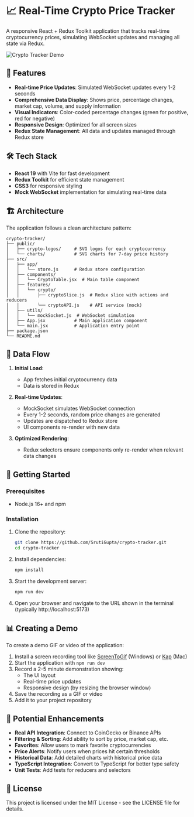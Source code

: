 # 📈 Real-Time Crypto Price Tracker

A responsive React + Redux Toolkit application that tracks real-time cryptocurrency prices, simulating WebSocket updates and managing all state via Redux.

![Crypto Tracker Demo](demo.gif)

## 🎯 Features

- **Real-time Price Updates**: Simulated WebSocket updates every 1-2 seconds
- **Comprehensive Data Display**: Shows price, percentage changes, market cap, volume, and supply information
- **Visual Indicators**: Color-coded percentage changes (green for positive, red for negative)
- **Responsive Design**: Optimized for all screen sizes
- **Redux State Management**: All data and updates managed through Redux store

## 🛠️ Tech Stack

- **React 19** with Vite for fast development
- **Redux Toolkit** for efficient state management
- **CSS3** for responsive styling
- **Mock WebSocket** implementation for simulating real-time data

## 🏗️ Architecture

The application follows a clean architecture pattern:

```
crypto-tracker/
├── public/
│   ├── crypto-logos/     # SVG logos for each cryptocurrency
│   └── charts/           # SVG charts for 7-day price history
├── src/
│   ├── app/
│   │   └── store.js      # Redux store configuration
│   ├── components/
│   │   └── CryptoTable.jsx  # Main table component
│   ├── features/
│   │   └── crypto/
│   │       ├── cryptoSlice.js  # Redux slice with actions and reducers
│   │       └── cryptoAPI.js    # API service (mock)
│   ├── utils/
│   │   └── mockSocket.js  # WebSocket simulation
│   ├── App.jsx           # Main application component
│   └── main.jsx          # Application entry point
├── package.json
└── README.md
```

## 🔄 Data Flow

1. **Initial Load**:
   - App fetches initial cryptocurrency data
   - Data is stored in Redux

2. **Real-time Updates**:
   - MockSocket simulates WebSocket connection
   - Every 1-2 seconds, random price changes are generated
   - Updates are dispatched to Redux store
   - UI components re-render with new data

3. **Optimized Rendering**:
   - Redux selectors ensure components only re-render when relevant data changes

## 🚀 Getting Started

### Prerequisites
- Node.js 16+ and npm

### Installation

1. Clone the repository:
   ```bash
   git clone https://github.com/SrutiGupta/crypto-tracker.git
   cd crypto-tracker
   ```

2. Install dependencies:
   ```bash
   npm install
   ```

3. Start the development server:
   ```bash
   npm run dev
   ```

4. Open your browser and navigate to the URL shown in the terminal (typically http://localhost:5173)

## 📊 Creating a Demo

To create a demo GIF or video of the application:

1. Install a screen recording tool like [ScreenToGif](https://www.screentogif.com/) (Windows) or [Kap](https://getkap.co/) (Mac)
2. Start the application with `npm run dev`
3. Record a 2-5 minute demonstration showing:
   - The UI layout
   - Real-time price updates
   - Responsive design (by resizing the browser window)
4. Save the recording as a GIF or video
5. Add it to your project repository

## 🌟 Potential Enhancements

- **Real API Integration**: Connect to CoinGecko or Binance APIs
- **Filtering & Sorting**: Add ability to sort by price, market cap, etc.
- **Favorites**: Allow users to mark favorite cryptocurrencies
- **Price Alerts**: Notify users when prices hit certain thresholds
- **Historical Data**: Add detailed charts with historical price data
- **TypeScript Integration**: Convert to TypeScript for better type safety
- **Unit Tests**: Add tests for reducers and selectors

## 📝 License

This project is licensed under the MIT License - see the LICENSE file for details.
